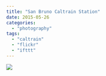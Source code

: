 ```yaml
---
title: "San Bruno Caltrain Station"
date: 2015-05-26
categories: 
  - "photography"
tags: 
  - "caltrain"
  - "flickr"
  - "ifttt"
---
```


![](https://farm8.staticflickr.com/7731/17937520350_77f8ff4182_b.jpg)
